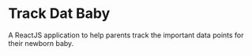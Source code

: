 # Track Dat Baby
A ReactJS application to help parents track the important data points for their newborn baby.
